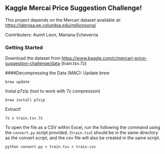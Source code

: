 ## Kaggle Mercai Price Suggestion Challenge! 

This project depends on the Mercari dataset available at: https://labrosa.ee.columbia.edu/millionsong/


Contributers: Aumit Leon, Mariana Echeverria

### Getting Started
Download the dataset from https://www.kaggle.com/c/mercari-price-suggestion-challenge/data (train.tsv.7z)

####Decompressing the Data (MAC): 
Update brew
```
brew update
```

Instal p7zip (tool to work with 7z compression)
```
brew install p7zip
```

Extract! 
```
7z x train.tsv.7z
```

To open the file as a CSV within Excel, run the following the command using the `convert.py` script provided. (`train.tsv`) should be in the same directory as the convert script, and the csv file will also be created in the same script. 

```
python convert.py < train.tsv > train.csv
```

